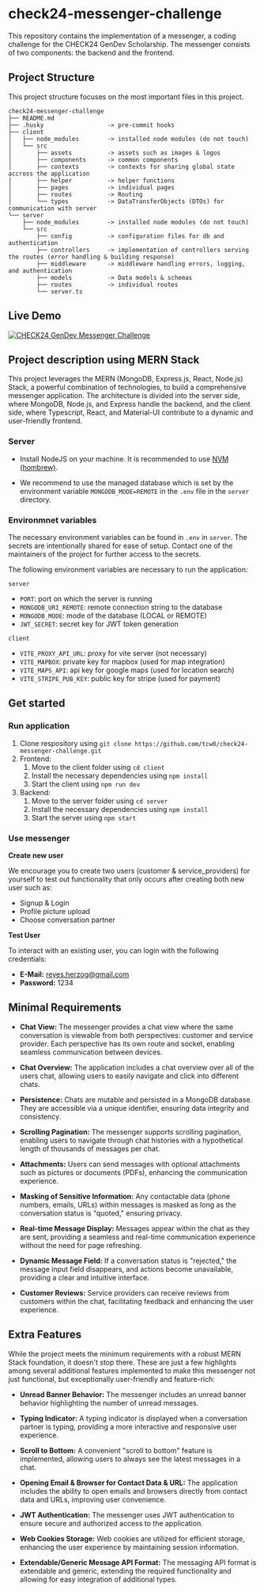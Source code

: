 # check24-messenger-challenge

This repository contains the implementation of a messenger, a coding challenge for the CHECK24 GenDev Scholarship. The messenger consists of two components: the backend and the frontend.

## Project Structure

This project structure focuses on the most important files in this project.

```
check24-messenger-challenge
├── README.md
├── .husky                  -> pre-commit hooks
├── client
│   ├── node_modules        -> installed node modules (do not touch)
│   └── src
│       ├── assets          -> assets such as images & logos
│       ├── components      -> common components
│       ├── contexts        -> contexts for sharing global state accross the application
│       ├── helper          -> helper functions
│       ├── pages           -> individual pages
│       ├── routes          -> Routing
│       └── types           -> DataTransferObjects (DTOs) for communication with server
└── server
    ├── node_modules        -> installed node modules (do not touch)
    └── src
        ├── config          -> configuration files for db and authentication
        ├── controllers     -> implementation of controllers serving the routes (error handling & building response)
        ├── middleware      -> middleware handling errors, logging, and authentication
        ├── models          -> Data models & schemas
        ├── routes          -> individual routes
        └── server.ts

```

## Live Demo

[![CHECK24 GenDev Messenger Challenge](https://img.youtube.com/vi/kVMr2w_N9-M/default.jpg)](https://youtu.be/kVMr2w_N9-M)

## Project description using MERN Stack

This project leverages the MERN (MongoDB, Express.js, React, Node.js) Stack, a powerful combination of technologies, to build a comprehensive messenger application. The architecture is divided into the server side, where MongoDB, Node.js, and Express handle the backend, and the client side, where Typescript, React, and Material-UI contribute to a dynamic and user-friendly frontend.

### Server

- Install NodeJS on your machine. It is recommended to use [NVM (hombrew)](https://medium.com/devops-techable/how-to-install-nvm-node-version-manager-on-macos-with-homebrew-1bc10626181).

- We recommend to use the managed database which is set by the environment variable `MONGODB_MODE=REMOTE` in the `.env` file in the `server` directory.

### Environmnet variables

The necessary environment variables can be found in `.env` in `server`.
The secrets are intentionally shared for ease of setup. Contact one of the maintainers of the project for further access to the secrets.

The following environment variables are necessary to run the application:

`server`

- `PORT`: port on which the server is running
- `MONGODB_URI_REMOTE`: remote connection string to the database
- `MONGODB_MODE`: mode of the database (LOCAL or REMOTE)
- `JWT_SECRET`: secret key for JWT token generation

`client`

- `VITE_PROXY_API_URL`: proxy for vite server (not necessary)
- `VITE_MAPBOX`: private key for mapbox (used for map integration)
- `VITE_MAPS_API`: api key for google maps (used for location search)
- `VITE_STRIPE_PUB_KEY`: public key for stripe (used for payment)


## Get started

### Run application

1. Clone respository using `git clone https://github.com/tcw0/check24-messenger-challenge.git`
2. Frontend:
   1. Move to the client folder using `cd client`
   2. Install the necessary dependencies using `npm install`
   3. Start the client using `npm run dev`
3. Backend:
   1. Move to the server folder using `cd server`
   2. Install the necessary dependencies using `npm install`
   3. Start the server using `npm start`

### Use messenger

**Create new user**

We encourage you to create two users (customer & service_providers) for yourself to test out functionality that only occurs after creating both new user such as:
 - Signup & Login
 - Profile picture upload
 - Choose conversation partner


**Test User**

To interact with an existing user, you can login with the following credentials:
- **E-Mail:** reyes.herzog@gmail.com
- **Password:** 1234

## Minimal Requirements

- **Chat View:** The messenger provides a chat view where the same conversation is viewable from both perspectives: customer and service provider. Each perspective has its own route and socket, enabling seamless communication between devices.

- **Chat Overview:** The application includes a chat overview over all of the users chat, allowing users to easily navigate and click into different chats.

- **Persistence:** Chats are mutable and persisted in a MongoDB database. They are accessible via a unique identifier, ensuring data integrity and consistency.

- **Scrolling Pagination:** The messenger supports scrolling pagination, enabling users to navigate through chat histories with a hypothetical length of thousands of messages per chat.

- **Attachments:** Users can send messages with optional attachments such as pictures or documents (PDFs), enhancing the communication experience.

- **Masking of Sensitive Information:** Any contactable data (phone numbers, emails, URLs) within messages is masked as long as the conversation status is "quoted," ensuring privacy.

- **Real-time Message Display:** Messages appear within the chat as they are sent, providing a seamless and real-time communication experience without the need for page refreshing.

- **Dynamic Message Field:** If a conversation status is "rejected," the message input field disappears, and actions become unavailable, providing a clear and intuitive interface.

- **Customer Reviews:** Service providers can receive reviews from customers within the chat, facilitating feedback and enhancing the user experience.


## Extra Features
While the project meets the minimum requirements with a robust MERN Stack foundation, it doesn't stop there. These are just a few highlights among several additional features implemented to make this messenger not just functional, but exceptionally user-friendly and feature-rich:

- **Unread Banner Behavior:** The messenger includes an unread banner behavior highlighting the number of unread messages.

- **Typing Indicator:** A typing indicator is displayed when a conversation partner is typing, providing a more interactive and responsive user experience.

- **Scroll to Bottom:** A convenient "scroll to bottom" feature is implemented, allowing users to always see the latest messages in a chat.

- **Opening Email & Browser for Contact Data & URL:** The application includes the ability to open emails and browsers directly from contact data and URLs, improving user convenience.

- **JWT Authentication:** The messenger uses JWT authentication to ensure secure and authorized access to the application.

- **Web Cookies Storage:** Web cookies are utilized for efficient storage, enhancing the user experience by maintaining session information.

- **Extendable/Generic Message API Format:** The messaging API format is extendable and generic, extending the required functionality and allowing for easy integration of additional types.










